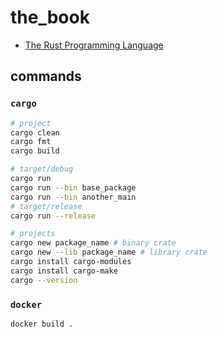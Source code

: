 # the_book

- [The Rust Programming Language](https://doc.rust-lang.org/book/ch02-00-guessing-game-tutorial.html#handling-potential-failure-with-result)

## commands

### `cargo`

```bash
# project
cargo clean
cargo fmt
cargo build

# target/debug
cargo run
cargo run --bin base_package
cargo run --bin another_main
# target/release
cargo run --release

# projects
cargo new package_name # binary crate
cargo new --lib package_name # library crate
cargo install cargo-modules
cargo install cargo-make
cargo --version
```

### `docker`

```bash
docker build .
```